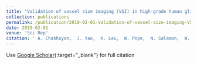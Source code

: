 ```yaml
---
title: "Validation of vessel size imaging (VSI) in high-grade human gliomas using magnetic resonance imaging, image-guided biopsies, and quantitative immunohistochemistry"
collection: publications
permalink: /publication/2019-02-01-Validation-of-vessel-size-imaging-VSI-in-high-grade-human-gliomas-using-magnetic-resonance-imaging-image-guided-biopsies-and-quantitative-immunohistochemistry
date: 2019-02-01
venue: 'Sci Rep'
citation: ' A. Chakhoyan,  J. Yao,  K. Leu,  W. Pope,  N. Salamon,  W. Yong,  A. Lai,  P. Nghiemphu,  R. Everson,  R. Prins,  L. Liau,  D. Nathanson,  T. Cloughesy,  B. Ellingson, &quot;Validation of vessel size imaging (VSI) in high-grade human gliomas using magnetic resonance imaging, image-guided biopsies, and quantitative immunohistochemistry.&quot; Sci Rep, 2019.'
---
```

Use [Google Scholar](https://scholar.google.com/scholar?q=Validation+of+vessel+size+imaging+(VSI)+in+high+grade+human+gliomas+using+magnetic+resonance+imaging,+image+guided+biopsies,+and+quantitative+immunohistochemistry){:target="_blank"} for full citation
